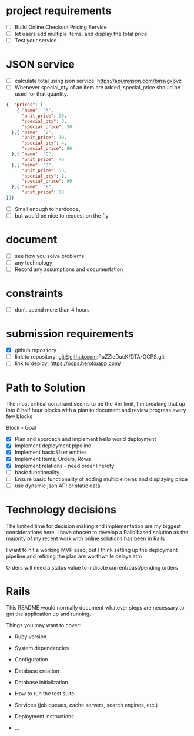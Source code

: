 

# project requirements
- [ ] Build Online Checkout Pricing Service
- [ ] let users add multiple items, and display the total price
- [ ] Test your service

# JSON service
- [ ] calculate total using json service: ​ https://api.myjson.com/bins/gx6vz
- [ ] Whenever special_qty of an item are added, special_price should be used for that quantity.

````json
{  "prices": [
    { "name": "A",
      "unit_price": 20,
      "special_qty": 3,
      "special_price": 50
  },{ "name": "B",
      "unit_price": 30,
      "special_qty": 4,
      "special_price": 80
  },{ "name": "C",
      "unit_price": 40
  },{ "name": "D",
      "unit_price": 50,
      "special_qty": 2,
      "special_price": 90
  },{ "name": "E",
      "unit_price": 60
}]}
````

- [ ] Small enough to hardcode,
- [ ] but would be nice to request on the fly

# document
- [ ] see how you solve problems
- [ ] any technology
- [ ] Record any assumptions and documentation

# constraints
- [ ] don’t spend more than 4 hours


# submission requirements
- [x] github repository
- [ ] link to repository: git@github.com:PuZZleDucK/DTA-OCPS.git
- [ ] link to deploy: https://ocps.herokuapp.com/

# Path to Solution
The most critical constraint seems to be the 4hr limit, I'm breaking that up into 8 half hour blocks with a plan to document and review progress every few blocks

Block - Goal
- [x] Plan and approach and implement hello world deployment
- [x] Implement deployment pipeline
- [x] Implement basic User entities
- [x] Implement Items, Orders, Rows
- [x] Implement relations - need order line/qty
- [ ] basic functionality
- [ ] Ensure basic functionality of adding multiple items and displaying price
- [ ] use dynamic json API or static data

# Technology decisions
The limited time for decision making and implementation are my biggest considerations here. I have chosen to develop a Rails based solution as the majority of my recent work with online solutions has been in Rails

I want to hit a working MVP asap, but I think setting up the deployment pipeline and refining the plan are worthwhile delays atm

Orders will need a status value to indicate current/past/pending orders



# Rails

This README would normally document whatever steps are necessary to get the
application up and running.

Things you may want to cover:

* Ruby version

* System dependencies

* Configuration

* Database creation

* Database initialization

* How to run the test suite

* Services (job queues, cache servers, search engines, etc.)

* Deployment instructions

* ...
